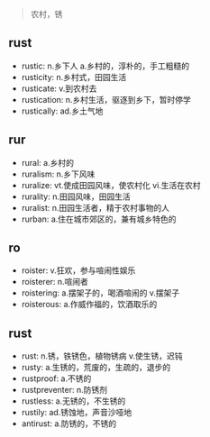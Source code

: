 > 农村，锈

## rust
- rustic: n.乡下人 a.乡村的，淳朴的，手工粗糙的
- rusticity: n.乡村式，田园生活
- rusticate: v.到农村去
- rustication: n.乡村生活，驱逐到乡下，暂时停学
- rustically: ad.乡土气地

## rur
- rural: a.乡村的
- ruralism: n.乡下风味
- ruralize: vt.使成田园风味，使农村化 vi.生活在农村
- rurality: n.田园风味，田园生活
- ruralist: n.田园生活者，精于农村事物的人
- rurban: a.住在城市郊区的，兼有城乡特色的

## ro

- roister: v.狂欢，参与喧闹性娱乐
- roisterer: n.喧闹者
- roistering: a.摆架子的，喝酒喧闹的 v.摆架子
- roisterous: a.作威作福的，饮酒取乐的

## rust

- rust: n.锈，铁锈色，植物锈病 v.使生锈，迟钝
- rusty: a.生锈的，荒废的，生疏的，退步的
- rustproof: a.不锈的
- rustpreventer: n.防锈剂
- rustless: a.无锈的，不生锈的
- rustily: ad.锈蚀地，声音沙哑地
- antirust: a.防锈的，不锈的